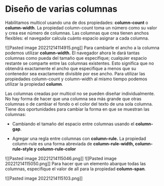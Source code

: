 # Diseño de varias columnas
Habilitamos multicol usando una de dos propiedades: **column-count** o **column-width**. La propiedad column-count toma un número como su valor y crea ese número de columnas. Las columnas que crea tienen anchos flexibles: el navegador calcula cuánto espacio asignar a cada columna.

![[Pasted image 20221214114915.png]]
Para cambiarle el ancho a la columna podemos utilizar **column-width.** El navegador ahora le dará tantas columnas como pueda del tamaño que especifique; cualquier espacio restante se comparte entre las columnas existentes. Esto significa que no obtendrá exactamente el ancho que especifique a menos que su contenedor sea exactamente divisible por ese ancho. Para utilizar las propiedades column-count y column-width al mismo tiempo podemos utilizar la propiedad **column**.

Las columnas creadas por multicol no se pueden diseñar individualmente. No hay forma de hacer que una columna sea más grande que otras columnas o de cambiar el fondo o el color del texto de una sola columna. Tiene dos oportunidades para cambiar la forma en que se muestran las columnas:

* Cambiando el tamaño del espacio entre columnas usando el **column-gap**.

* Agregar una regla entre columnas con **column-rule.** La propiedad column-rule es una forma abreviada de **column-rule-width, column-rule-style y column-rule-color**

![[Pasted image 20221214115046.png]]
![[Pasted image 20221214115050.png]]
Para hacer que un elemento abarque todas las columnas, especifique el valor de all para la propiedad **column-span**.

![[Pasted image 20221214115103.png]]